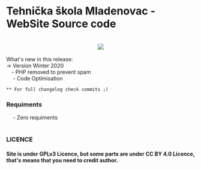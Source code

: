 # Tehnička škola Mladenovac - WebSite Source code

<br/>
<center>
<img src="https://tehnickaskola.edu.rs/s.png">
</center><br/>
What's new in this release: <br />
    -> Version Winter 2020<br />
        &emsp;- PHP removed to prevent spam<br />
        &emsp; - Code Optimisation<br />


    ** For full changelog check commits ;)

<h3>Requiments</h3>
   &emsp; - Zero requiments
<br /><br />

<h3>LICENCE</h3>
<h4>
Site is under GPLv3 Licence, but some parts are under CC BY 4.0 Licence, that's means that you need to credit author.
</h4>

